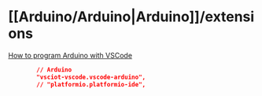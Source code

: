 # [[Arduino/Arduino|Arduino]]/extensions

[How to program Arduino with VSCode](https://youtu.be/gQ2lsSuXvVU)

```json
		// Arduino
		"vsciot-vscode.vscode-arduino",
		// "platformio.platformio-ide",
```
